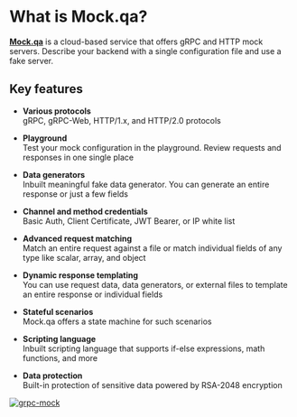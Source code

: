 # What is Mock.qa?

**[Mock.qa](https://mock.qa/)** is a cloud-based service that offers gRPC and HTTP mock servers. Describe your backend with a single configuration file and use a fake server. 

## Key features

- **Various protocols**  
gRPC, gRPC-Web, HTTP/1.x, and HTTP/2.0 protocols

- **Playground**  
Test your mock configuration in the playground. Review requests and responses in one single place

- **Data generators**  
Inbuilt meaningful fake data generator. You can generate an entire response or just a few fields

- **Channel and method credentials**  
Basic Auth, Client Certificate, JWT Bearer, or IP white list

- **Advanced request matching**  
Match an entire request against a file or match individual fields of any type like scalar, array, and object

- **Dynamic response templating**  
You can use request data, data generators, or external files to template an entire response or individual fields

- **Stateful scenarios**  
Mock.qa offers a state machine for such scenarios

- **Scripting language**  
Inbuilt scripting language that supports if-else expressions, math functions, and more

- **Data protection**  
Built-in protection of sensitive data powered by RSA-2048 encryption

[![grpc-mock](https://user-images.githubusercontent.com/6689884/215168760-9717e755-3699-44f2-81ab-6b102873c81c.png)](https://mock.qa/)
